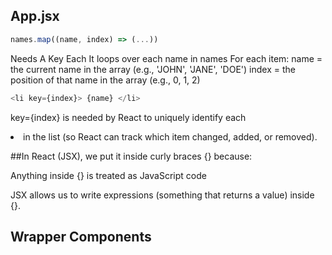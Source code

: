 
## App.jsx

```javascript
names.map((name, index) => (...))
```


Needs A Key Each
It loops over each name in names
For each item:
name = the current name in the array (e.g., 'JOHN', 'JANE', 'DOE')
index = the position of that name in the array (e.g., 0, 1, 2)
```javascript
<li key={index}> {name} </li>
```
key={index} is needed by React to uniquely identify each <li> in the list (so React can track which item changed, added, or removed).

##In React (JSX), we put it inside curly braces {} because:

Anything inside {} is treated as JavaScript code

JSX allows us to write expressions (something that returns a value) inside {}.

## Wrapper Components

